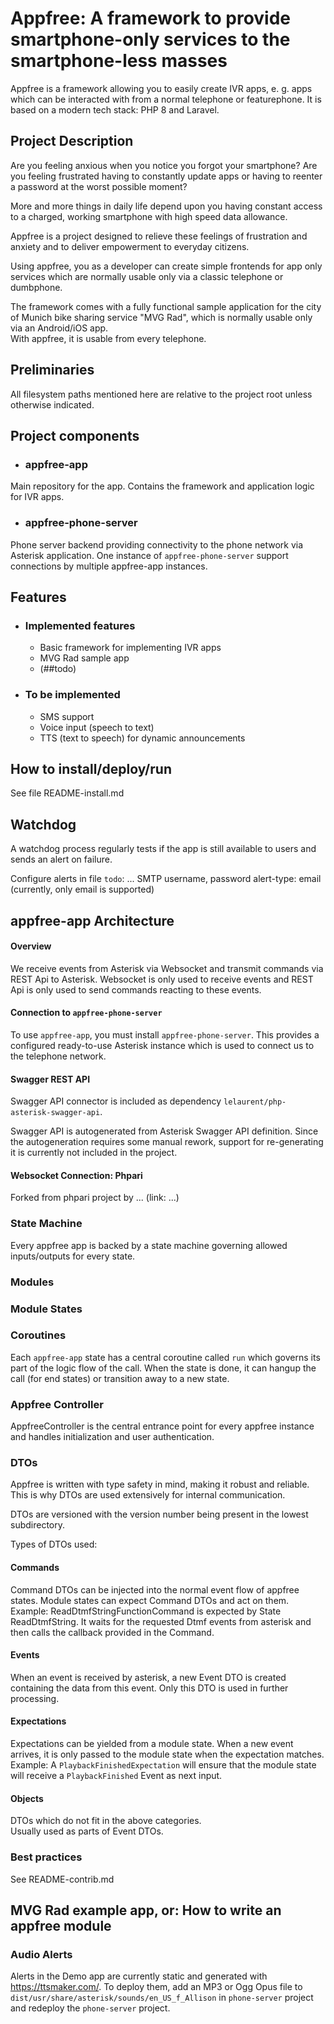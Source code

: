 # Appfree: A framework to provide smartphone-only services to the smartphone-less masses

Appfree is a framework allowing you to easily create IVR apps, e. g. apps which can be interacted with from a normal telephone or featurephone. It is based on a modern tech stack: PHP 8 and Laravel.

## Project Description

Are you feeling anxious when you notice you forgot your smartphone?
Are you feeling frustrated having to constantly update apps or having to reenter a password at the worst possible moment?

More and more things in daily life depend upon you having constant access to a charged, working smartphone with high speed data allowance.

Appfree is a project designed to relieve these feelings of frustration and anxiety and to deliver empowerment to everyday citizens.

Using appfree, you as a developer can create simple frontends for app only services which are normally usable only via a classic telephone or dumbphone.

The framework comes with a fully functional sample application for the city of Munich bike sharing service "MVG Rad", which is normally usable only via an Android/iOS app.  
With appfree, it is usable from every telephone.


## Preliminaries

All filesystem paths mentioned here are relative to the project root unless otherwise indicated.

## Project components

- ### appfree-app

Main repository for the app. Contains the framework and application logic for IVR apps.

- ### appfree-phone-server

Phone server backend providing connectivity to the phone network via Asterisk application. One instance of `appfree-phone-server` support connections by multiple appfree-app instances.

## Features

- ### Implemented features
  - Basic framework for implementing IVR apps
  - MVG Rad sample app
  - (##todo)

- ### To be implemented

  - SMS support
  - Voice input (speech to text)
  - TTS (text to speech) for dynamic announcements

## How to install/deploy/run

See file README-install.md


## Watchdog 

A watchdog process regularly tests if the app is still available to users and sends an alert on failure. 

Configure alerts in file `todo`: 
...
SMTP username, password
alert-type: email (currently, only email is supported)

## appfree-app Architecture

#### Overview

We receive events from Asterisk via Websocket and transmit commands via REST Api to Asterisk.
Websocket is only used to receive events and REST Api is only used to send commands reacting to these events.

#### Connection to `appfree-phone-server`

To use `appfree-app`, you must install `appfree-phone-server`. This provides a configured ready-to-use Asterisk instance which is used to connect us to the telephone network.

#### Swagger REST API

Swagger API connector is included as dependency `lelaurent/php-asterisk-swagger-api`.

Swagger API is autogenerated from Asterisk Swagger API definition. Since the autogeneration requires some manual rework, support for re-generating it is currently not included in the project. 

#### Websocket Connection: Phpari

Forked from phpari project by ... (link: ...)


### State Machine

Every appfree app is backed by a state machine governing allowed inputs/outputs for every state. 

### Modules


### Module States


### Coroutines



Each `appfree-app` state has a central coroutine called `run` which governs its part of the logic flow of the call. When the state is done, it can hangup the call (for end states) or transition away to a new state. 

### Appfree Controller

AppfreeController is the central entrance point for every appfree instance and handles initialization and user authentication. 

### DTOs

Appfree is written with type safety in mind, making it robust and reliable. This is why DTOs are used extensively for internal communication.

DTOs are versioned with the version number being present in the lowest subdirectory.

Types of DTOs used: 




#### Commands

Command DTOs can be injected into the normal event flow of appfree states. 
Module states can expect Command DTOs and act on them.  
Example: ReadDtmfStringFunctionCommand is expected by State ReadDtmfString. It waits for the requested Dtmf events from asterisk and then calls the callback provided in the Command. 

#### Events

When an event is received by asterisk, a new Event DTO is created containing the data from this event. Only this DTO is used in further processing. 

#### Expectations

Expectations can be yielded from a module state. When a new event arrives, it is only passed to the module state when the expectation matches. 
Example: A `PlaybackFinishedExpectation` will ensure that the module state will receive a `PlaybackFinished` Event as next input.  

#### Objects

DTOs which do not fit in the above categories.  
Usually used as parts of Event DTOs.



### Best practices

See README-contrib.md

## MVG Rad example app, or: How to write an appfree module



### Audio Alerts

Alerts in the Demo app are currently static and generated with https://ttsmaker.com/.
To deploy them, add an MP3 or Ogg Opus file to `dist/usr/share/asterisk/sounds/en_US_f_Allison` in `phone-server` project and redeploy the `phone-server` project.





